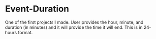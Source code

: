 # Event-Duration
One of the first projects I made. User provides the hour, minute, and duration (in minutes) and it will provide the time it will end. This is in 24-hours format.
